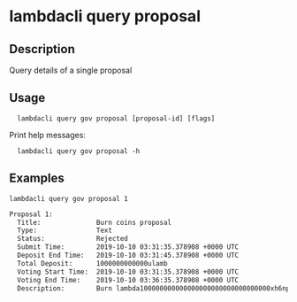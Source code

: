 # lambdacli query proposal

## Description

Query details of a single proposal

## Usage

```
  lambdacli query gov proposal [proposal-id] [flags]
```

Print help messages:
```
  lambdacli query gov proposal -h
```

## Examples

```
lambdacli query gov proposal 1
```

```txt
Proposal 1:
  Title:              Burn coins proposal
  Type:               Text
  Status:             Rejected
  Submit Time:        2019-10-10 03:31:35.378908 +0000 UTC
  Deposit End Time:   2019-10-10 03:31:45.378908 +0000 UTC
  Total Deposit:      1000000000000ulamb
  Voting Start Time:  2019-10-10 03:31:35.378908 +0000 UTC
  Voting End Time:    2019-10-10 03:36:35.378908 +0000 UTC
  Description:        Burn lambda100000000000000000000000000000000xh6npu's amount
```
